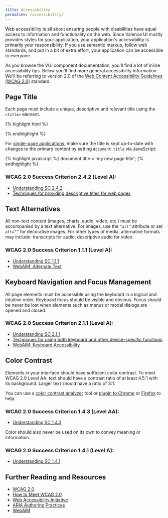 ```yaml
---
title: Accessibility
permalink: /accessibility/
---
```


Web accessibility is all about ensuring people with disabilities have equal access to information and functionality on the web. Since Valence UI mostly provides styles for your application, your application's accessibility is primarily your responsibility. If you use semantic markup, follow web standards, and put in a bit of extra effort, your application can be accessible to everyone.

As you browse the VUI component documentation, you'll find a lot of inline accessibility tips. Below you'll find more general accessibility information. We'll be referring to version 2.0 of the [Web Content Accessibility Guidelines (WCAG 2.0)](http://www.w3.org/TR/WCAG20/) standard.

## Page Title

Each page must include a unique, descriptive and relevant title using the `<title>` element.

{% highlight html %}
<!DOCTYPE html>
<html>
<head>
  <title>Unique, descriptive page title</title>
</head>
</html>
{% endhighlight %}

For [single-page applications](https://en.wikipedia.org/wiki/Single-page_application), make sure the title is kept up-to-date with changes to the primary content by setting `document.title` via JavaScript:

{% highlight javascript %}
  document.title = 'my new page title';
{% endhighlight %}

### WCAG 2.0 Success Criterion 2.4.2 (Level A):

* [Understanding SC 2.4.2](http://www.w3.org/TR/UNDERSTANDING-WCAG20/navigation-mechanisms-title.html)
* [Techniques for providing descriptive titles for web pages](http://www.w3.org/TR/2013/NOTE-WCAG20-TECHS-20130905/G88)

## Text Alternatives

All non-text content (images, charts, audio, video, etc.) must be accompanied by a text alternative. For images, use the `“alt”` attribute or set `alt=“”` for decorative images. For other types of media, alternative formats may include: transcripts for audio, descriptive audio for video.

### WCAG 2.0 Success Criterion 1.1.1 (Level A):

* [Understanding SC 1.1.1](http://www.w3.org/TR/UNDERSTANDING-WCAG20/text-equiv-all.html)
* [WebAIM: Alternate Text](http://webaim.org/techniques/alttext/)

## Keyboard Navigation and Focus Management

All page elements must be accessible using the keyboard in a logical and intuitive order. Keyboard focus should be visible and obvious. Focus should be never be lost when elements such as menus or modal dialogs are opened and closed.

### WCAG 2.0 Success Criterion 2.1.1 (Level A):

* [Understanding SC 2.1.1](http://www.w3.org/TR/UNDERSTANDING-WCAG20/keyboard-operation-keyboard-operable.html)
* [Techniques for using both keyboard and other device-specific functions](http://www.w3.org/TR/2013/NOTE-WCAG20-TECHS-20130905/SCR20)
* [WebAIM: Keyboard Accessibility](http://webaim.org/techniques/keyboard/)

## Color Contrast

Elements in your interface should have sufficient color contrast. To meet WCAG 2.0 Level AA, text should have a contrast ratio of at least 4.5:1 with its background. Larger text should have a ratio of 3:1.

You can use a [color contrast analyzer](http://www.visionaustralia.org/digital-access-cca>) tool or [plugin to Chrome](https://chrome.google.com/webstore/detail/accessibility-developer-t/fpkknkljclfencbdbgkenhalefipecmb?hl=en) or [Firefox](https://addons.mozilla.org/en-US/firefox/addon/accessibility-evaluation-toolb/) to help.

### WCAG 2.0 Success Criterion 1.4.3 (Level AA):

* [Understanding SC 1.4.3](http://www.w3.org/TR/UNDERSTANDING-WCAG20/visual-audio-contrast-contrast.html)

Color should also never be used on its own to convey meaning or information.

### WCAG 2.0 Success Criterion 1.4.1 (Level A):

* [Understanding SC 1.4.1](http://www.w3.org/TR/UNDERSTANDING-WCAG20/visual-audio-contrast-without-color.html)

## Further Reading and Resources

* [WCAG 2.0](http://www.w3.org/WAI/intro/wcag20)
* [How to Meet WCAG 2.0](http://www.w3.org/WAI/WCAG20/quickref/)
* [Web Accessibility Initiative](http://www.w3.org/WAI/)
* [ARIA Authoring Practices](http://www.w3.org/TR/wai-aria-practices/)
* [WebAIM](http://webaim.org/)
